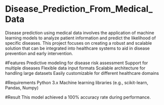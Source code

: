 # Disease_Prediction_From_Medical_Data

Disease prediction using medical data involves the application of machine learning models to analyze patient information and predict the likelihood of specific diseases. This project focuses on creating a robust and scalable solution that can be integrated into healthcare systems to aid in disease prevention and early intervention.

#Features
Predictive modeling for disease risk assessment
Support for multiple diseases
Flexible data input formats
Scalable architecture for handling large datasets
Easily customizable for different healthcare domains

#Requirements
Python 3.x
Machine learning libraries (e.g., scikit-learn, Pandas, Numpy)

#Result
This model achieved a 100% accuracy rate during performance.
